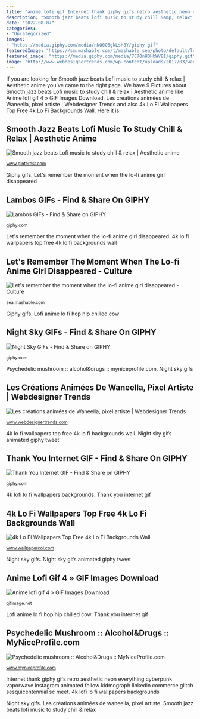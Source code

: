 ```yaml
---
title: "anime lofi gif Internet thank giphy gifs retro aesthetic neon everything cyberpunk vaporwave instagram animated follow kidmograph linkedin commerce glitch sesquicentennial sc meet"
description: "Smooth jazz beats lofi music to study chill &amp; relax"
date: "2022-08-07"
categories:
- "Uncategorized"
images:
- "https://media.giphy.com/media/nNQ0O6gkLsh8Y/giphy.gif"
featuredImage: "https://sm.mashable.com/t/mashable_sea/photo/default/lofi-anime-girl-hip-hop-chilled-cow_4m7v.1200.jpg"
featured_image: "https://media.giphy.com/media/7C70nHQHbWV8I/giphy.gif"
image: "http://www.webdesignertrends.com/wp-content/uploads/2017/03/waneella-7.gif"
---
```


If you are looking for Smooth jazz beats Lofi music to study chill &amp; relax | Aesthetic anime you've came to the right page. We have 9 Pictures about Smooth jazz beats Lofi music to study chill &amp; relax | Aesthetic anime like Anime lofi gif 4 » GIF Images Download, Les créations animées de Waneella, pixel artiste | Webdesigner Trends and also 4k Lo Fi Wallpapers Top Free 4k Lo Fi Backgrounds Wall. Here it is:

## Smooth Jazz Beats Lofi Music To Study Chill &amp; Relax | Aesthetic Anime

![Smooth jazz beats Lofi music to study chill &amp; relax | Aesthetic anime](https://i.pinimg.com/736x/dd/3f/6e/dd3f6eba5cac1fa9d36d2eb559ce3c11.jpg "Mushroom psychedelic trippy myniceprofile mushrooms drugs alcohol gifs magic hippie")

<small>www.pinterest.com</small>

Giphy gifs. Let&#039;s remember the moment when the lo-fi anime girl disappeared

## Lambos GIFs - Find &amp; Share On GIPHY

![Lambos GIFs - Find &amp; Share on GIPHY](https://media.giphy.com/media/l3UcrZHrGW2CjHXqM/giphy.gif "Night sky gifs animated giphy tweet")

<small>giphy.com</small>

Let&#039;s remember the moment when the lo-fi anime girl disappeared. 4k lo fi wallpapers top free 4k lo fi backgrounds wall

## Let&#039;s Remember The Moment When The Lo-fi Anime Girl Disappeared - Culture

![Let&#039;s remember the moment when the lo-fi anime girl disappeared - Culture](https://sm.mashable.com/t/mashable_sea/photo/default/lofi-anime-girl-hip-hop-chilled-cow_4m7v.1200.jpg "Giphy gifs")

<small>sea.mashable.com</small>

Giphy gifs. Lofi anime lo fi hop hip chilled cow

## Night Sky GIFs - Find &amp; Share On GIPHY

![Night Sky GIFs - Find &amp; Share on GIPHY](https://media.giphy.com/media/nNQ0O6gkLsh8Y/giphy.gif "4k lo fi wallpapers top free 4k lo fi backgrounds wall")

<small>giphy.com</small>

Psychedelic mushroom :: alcohol&amp;drugs :: myniceprofile.com. Night sky gifs

## Les Créations Animées De Waneella, Pixel Artiste | Webdesigner Trends

![Les créations animées de Waneella, pixel artiste | Webdesigner Trends](http://www.webdesignertrends.com/wp-content/uploads/2017/03/waneella-7.gif "Let&#039;s remember the moment when the lo-fi anime girl disappeared")

<small>www.webdesignertrends.com</small>

4k lo fi wallpapers top free 4k lo fi backgrounds wall. Night sky gifs animated giphy tweet

## Thank You Internet GIF - Find &amp; Share On GIPHY

![Thank You Internet GIF - Find &amp; Share on GIPHY](https://media.giphy.com/media/7C70nHQHbWV8I/giphy.gif "4k lo fi wallpapers top free 4k lo fi backgrounds wall")

<small>giphy.com</small>

4k lofi lo fi wallpapers backgrounds. Thank you internet gif

## 4k Lo Fi Wallpapers Top Free 4k Lo Fi Backgrounds Wall

![4k Lo Fi Wallpapers Top Free 4k Lo Fi Backgrounds Wall](https://i.pinimg.com/originals/fe/86/44/fe8644a3e504175d895c768a7ef48bba.jpg "4k lofi lo fi wallpapers backgrounds")

<small>www.wallpapercol.com</small>

Night sky gifs. Night sky gifs animated giphy tweet

## Anime Lofi Gif 4 » GIF Images Download

![Anime lofi gif 4 » GIF Images Download](https://gifimage.net/wp-content/uploads/2018/10/anime-lofi-gif-4.gif "Psychedelic mushroom :: alcohol&amp;drugs :: myniceprofile.com")

<small>gifimage.net</small>

Lofi anime lo fi hop hip chilled cow. Thank you internet gif

## Psychedelic Mushroom :: Alcohol&amp;Drugs :: MyNiceProfile.com

![Psychedelic mushroom :: Alcohol&amp;Drugs :: MyNiceProfile.com](http://i.myniceprofile.com/669/66958.gif "Thank you internet gif")

<small>www.myniceprofile.com</small>

Internet thank giphy gifs retro aesthetic neon everything cyberpunk vaporwave instagram animated follow kidmograph linkedin commerce glitch sesquicentennial sc meet. 4k lofi lo fi wallpapers backgrounds

Night sky gifs. Les créations animées de waneella, pixel artiste. Smooth jazz beats lofi music to study chill &amp; relax
